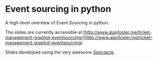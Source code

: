 # Event sourcing in python

A high-level overview of Event Sourcing in python.

The slides are currently accessible at [http://www.alanfoster.me/ticket-management-graphql-eventsourcing/](http://www.alanfoster.me/ticket-management-graphql-eventsourcing)

Slides developed using the very awesome [Spectacle](https://github.com/FormidableLabs/spectacle/).

